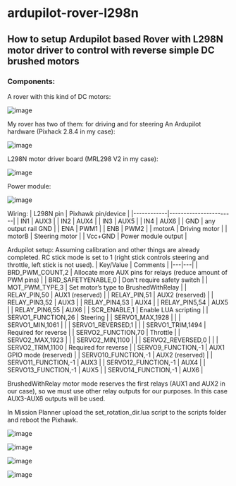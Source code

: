 # ardupilot-rover-l298n
## How to setup Ardupilot based Rover with L298N motor driver to control with reverse simple DC brushed motors

### Components:

A rover with this kind of DC motors:

![image](https://user-images.githubusercontent.com/2444175/170966916-abe3ba37-18f0-479a-9504-baa9a021d870.png)
 
My rover has two of them: for driving and for steering
An Ardupilot hardware (Pixhack 2.8.4 in my case):

![image](https://user-images.githubusercontent.com/2444175/170966979-af1e83ab-a498-4c4c-8723-ddc673e0214c.png)

L298N motor driver board (MRL298 V2 in my case):

![image](https://user-images.githubusercontent.com/2444175/170967002-5c574de1-d9d3-4cf4-9925-072c3d76ed5e.png)

Power module:

![image](https://user-images.githubusercontent.com/2444175/170967025-559b2b0c-4ebc-4339-bfda-592d5c3d9b45.png)


Wiring:
| L298N pin  |  Pixhawk pin/device   |
|------------|-----------------------|
|     IN1    |  AUX3                 |
|     IN2    |  AUX4                 |
|     IN3    |  AUX5                 |
|     IN4    |  AUX6                 |
|     GND    |  any output rail GND  |
|     ENA    |  PWM1                 |
|     ENB    |  PWM2                 |
|   motorA   |  Driving motor        |
|   motorB   |  Steering motor       |
|   Vcc+GND  |  Power module output  |

Ardupilot setup:
Assuming calibration and other things are already completed. RC stick mode is set to 1 (right stick controls steering and throttle, left stick is not used).
|     Key/Value    |     Comments    |
|---|---|
| BRD_PWM_COUNT,2 | Allocate more AUX pins for relays (reduce amount of PWM pins) |
| BRD_SAFETYENABLE,0 | Don’t require safety switch |
| MOT_PWM_TYPE,3 | Set motor’s type to BrushedWithRelay |
| RELAY_PIN,50 | AUX1 (reserved) |
| RELAY_PIN,51 | AUX2 (reserved) |
| RELAY_PIN3,52 | AUX3 |
| RELAY_PIN4,53 | AUX4 |
| RELAY_PIN5,54 | AUX5 |
| RELAY_PIN6,55 | AUX6 |
| SCR_ENABLE,1 | Enable LUA scripting |
| SERVO1_FUNCTION,26 | Steering |
| SERVO1_MAX,1928 |  |
| SERVO1_MIN,1061 |  |
| SERVO1_REVERSED,1 |  |
| SERVO1_TRIM,1494 | Required for reverse |
| SERVO2_FUNCTION,70 | Throttle |
| SERVO2_MAX,1923 |  |
| SERVO2_MIN,1100 |  |
| SERVO2_REVERSED,0 |  |
| SERVO2_TRIM,1100 | Required for reverse |
| SERVO9_FUNCTION,-1 | AUX1 GPIO mode (reserved) |
| SERVO10_FUNCTION,-1 | AUX2 (reserved) |
| SERVO11_FUNCTION,-1 | AUX3 |
| SERVO12_FUNCTION,-1 | AUX4 |
| SERVO13_FUNCTION,-1 | AUX5 |
| SERVO14_FUNCTION,-1 | AUX6 |

BrushedWithRelay motor mode reserves the first relays (AUX1 and AUX2 in our case), so we must use other relay outputs for our purposes. In this case AUX3-AUX6 outputs will be used.

In Mission Planner upload the set_rotation_dir.lua script to the scripts folder and reboot the Pixhawk.

![image](https://user-images.githubusercontent.com/2444175/170971613-04d6c20d-fae2-4e82-a37e-2a95e19fa52a.png)

![image](https://user-images.githubusercontent.com/2444175/170971652-6d4ffa63-ae74-4fdb-b4be-b52c89321772.png)

![image](https://user-images.githubusercontent.com/2444175/170971685-9bbbd798-d62d-46ef-980a-f55e3242526e.png)

![image](https://user-images.githubusercontent.com/2444175/170971716-434e6730-a75b-4e24-97ed-d2f61bd50919.png)


